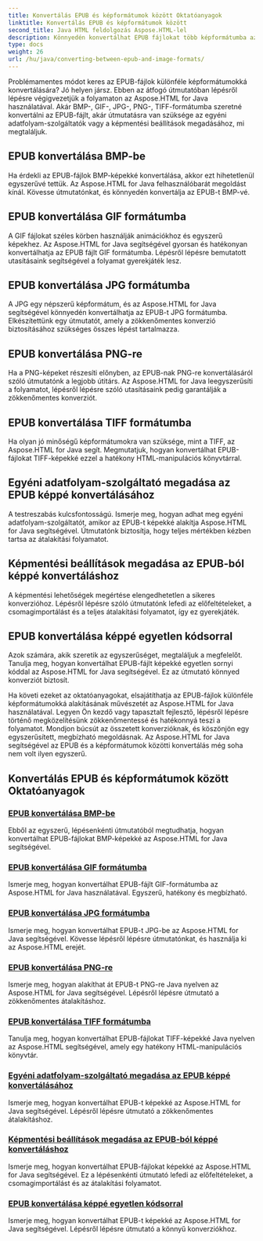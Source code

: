 ```yaml
---
title: Konvertálás EPUB és képformátumok között Oktatóanyagok
linktitle: Konvertálás EPUB és képformátumok között
second_title: Java HTML feldolgozás Aspose.HTML-lel
description: Könnyedén konvertálhat EPUB fájlokat több képformátumba az Aspose.HTML for Java segítségével. Lépésről lépésre útmutató a zökkenőmentes konverziókhoz.
type: docs
weight: 26
url: /hu/java/converting-between-epub-and-image-formats/
---
```


Problémamentes módot keres az EPUB-fájlok különféle képformátumokká konvertálására? Jó helyen jársz. Ebben az átfogó útmutatóban lépésről lépésre végigvezetjük a folyamaton az Aspose.HTML for Java használatával. Akár BMP-, GIF-, JPG-, PNG-, TIFF-formátumba szeretné konvertálni az EPUB-fájlt, akár útmutatásra van szüksége az egyéni adatfolyam-szolgáltatók vagy a képmentési beállítások megadásához, mi megtaláljuk.

## EPUB konvertálása BMP-be
Ha érdekli az EPUB-fájlok BMP-képekké konvertálása, akkor ezt hihetetlenül egyszerűvé tettük. Az Aspose.HTML for Java felhasználóbarát megoldást kínál. Kövesse útmutatónkat, és könnyedén konvertálja az EPUB-t BMP-vé. 

## EPUB konvertálása GIF formátumba
A GIF fájlokat széles körben használják animációkhoz és egyszerű képekhez. Az Aspose.HTML for Java segítségével gyorsan és hatékonyan konvertálhatja az EPUB fájlt GIF formátumba. Lépésről lépésre bemutatott utasításaink segítségével a folyamat gyerekjáték lesz.

## EPUB konvertálása JPG formátumba
A JPG egy népszerű képformátum, és az Aspose.HTML for Java segítségével könnyedén konvertálhatja az EPUB-t JPG formátumba. Elkészítettünk egy útmutatót, amely a zökkenőmentes konverzió biztosításához szükséges összes lépést tartalmazza.

## EPUB konvertálása PNG-re
Ha a PNG-képeket részesíti előnyben, az EPUB-nak PNG-re konvertálásáról szóló útmutatónk a legjobb útitárs. Az Aspose.HTML for Java leegyszerűsíti a folyamatot, lépésről lépésre szóló utasításaink pedig garantálják a zökkenőmentes konverziót.

## EPUB konvertálása TIFF formátumba
Ha olyan jó minőségű képformátumokra van szüksége, mint a TIFF, az Aspose.HTML for Java segít. Megmutatjuk, hogyan konvertálhat EPUB-fájlokat TIFF-képekké ezzel a hatékony HTML-manipulációs könyvtárral.

## Egyéni adatfolyam-szolgáltató megadása az EPUB képpé konvertálásához
A testreszabás kulcsfontosságú. Ismerje meg, hogyan adhat meg egyéni adatfolyam-szolgáltatót, amikor az EPUB-t képekké alakítja Aspose.HTML for Java segítségével. Útmutatónk biztosítja, hogy teljes mértékben kézben tartsa az átalakítási folyamatot.

## Képmentési beállítások megadása az EPUB-ból képpé konvertáláshoz
A képmentési lehetőségek megértése elengedhetetlen a sikeres konverzióhoz. Lépésről lépésre szóló útmutatónk lefedi az előfeltételeket, a csomagimportálást és a teljes átalakítási folyamatot, így ez gyerekjáték.

## EPUB konvertálása képpé egyetlen kódsorral
Azok számára, akik szeretik az egyszerűséget, megtaláljuk a megfelelőt. Tanulja meg, hogyan konvertálhat EPUB-fájlt képekké egyetlen sornyi kóddal az Aspose.HTML for Java segítségével. Ez az útmutató könnyed konverziót biztosít.

Ha követi ezeket az oktatóanyagokat, elsajátíthatja az EPUB-fájlok különféle képformátumokká alakításának művészetét az Aspose.HTML for Java használatával. Legyen Ön kezdő vagy tapasztalt fejlesztő, lépésről lépésre történő megközelítésünk zökkenőmentessé és hatékonnyá teszi a folyamatot. Mondjon búcsút az összetett konverzióknak, és köszönjön egy egyszerűsített, megbízható megoldásnak. Az Aspose.HTML for Java segítségével az EPUB és a képformátumok közötti konvertálás még soha nem volt ilyen egyszerű.
## Konvertálás EPUB és képformátumok között Oktatóanyagok
### [EPUB konvertálása BMP-be](./convert-epub-to-bmp/)
Ebből az egyszerű, lépésenkénti útmutatóból megtudhatja, hogyan konvertálhat EPUB-fájlokat BMP-képekké az Aspose.HTML for Java segítségével.
### [EPUB konvertálása GIF formátumba](./convert-epub-to-gif/)
Ismerje meg, hogyan konvertálhat EPUB-fájlt GIF-formátumba az Aspose.HTML for Java használatával. Egyszerű, hatékony és megbízható.
### [EPUB konvertálása JPG formátumba](./convert-epub-to-jpg/)
Ismerje meg, hogyan konvertálhat EPUB-t JPG-be az Aspose.HTML for Java segítségével. Kövesse lépésről lépésre útmutatónkat, és használja ki az Aspose.HTML erejét.
### [EPUB konvertálása PNG-re](./convert-epub-to-png/)
Ismerje meg, hogyan alakíthat át EPUB-t PNG-re Java nyelven az Aspose.HTML for Java segítségével. Lépésről lépésre útmutató a zökkenőmentes átalakításhoz.
### [EPUB konvertálása TIFF formátumba](./convert-epub-to-tiff/)
Tanulja meg, hogyan konvertálhat EPUB-fájlokat TIFF-képekké Java nyelven az Aspose.HTML segítségével, amely egy hatékony HTML-manipulációs könyvtár.
### [Egyéni adatfolyam-szolgáltató megadása az EPUB képpé konvertálásához](./convert-epub-to-image-specify-custom-stream-provider/)
Ismerje meg, hogyan konvertálhat EPUB-t képekké az Aspose.HTML for Java segítségével. Lépésről lépésre útmutató a zökkenőmentes átalakításhoz.
### [Képmentési beállítások megadása az EPUB-ból képpé konvertáláshoz](./convert-epub-to-image-specify-image-save-options/)
Ismerje meg, hogyan konvertálhat EPUB-fájlokat képekké az Aspose.HTML for Java segítségével. Ez a lépésenkénti útmutató lefedi az előfeltételeket, a csomagimportálást és az átalakítási folyamatot.
### [EPUB konvertálása képpé egyetlen kódsorral](./convert-epub-to-image-single-line/)
Ismerje meg, hogyan konvertálhat EPUB-t képekké az Aspose.HTML for Java segítségével. Lépésről lépésre útmutató a könnyű konverziókhoz.